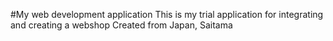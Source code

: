 #My web development application
This is my trial application for integrating and creating a webshop
Created from Japan, Saitama
